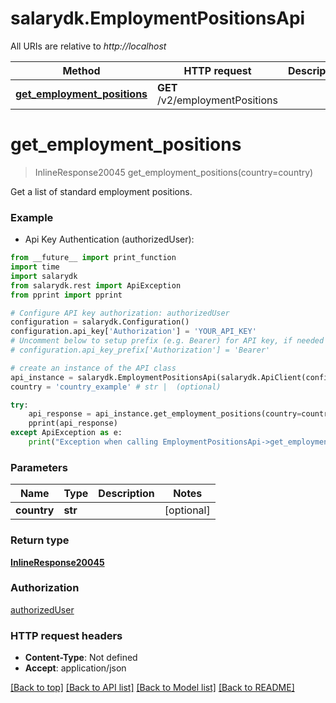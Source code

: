# salarydk.EmploymentPositionsApi

All URIs are relative to *http://localhost*

Method | HTTP request | Description
------------- | ------------- | -------------
[**get_employment_positions**](EmploymentPositionsApi.md#get_employment_positions) | **GET** /v2/employmentPositions | 


# **get_employment_positions**
> InlineResponse20045 get_employment_positions(country=country)



Get a list of standard employment positions.

### Example

* Api Key Authentication (authorizedUser): 
```python
from __future__ import print_function
import time
import salarydk
from salarydk.rest import ApiException
from pprint import pprint

# Configure API key authorization: authorizedUser
configuration = salarydk.Configuration()
configuration.api_key['Authorization'] = 'YOUR_API_KEY'
# Uncomment below to setup prefix (e.g. Bearer) for API key, if needed
# configuration.api_key_prefix['Authorization'] = 'Bearer'

# create an instance of the API class
api_instance = salarydk.EmploymentPositionsApi(salarydk.ApiClient(configuration))
country = 'country_example' # str |  (optional)

try:
    api_response = api_instance.get_employment_positions(country=country)
    pprint(api_response)
except ApiException as e:
    print("Exception when calling EmploymentPositionsApi->get_employment_positions: %s\n" % e)
```

### Parameters

Name | Type | Description  | Notes
------------- | ------------- | ------------- | -------------
 **country** | **str**|  | [optional] 

### Return type

[**InlineResponse20045**](InlineResponse20045.md)

### Authorization

[authorizedUser](../README.md#authorizedUser)

### HTTP request headers

 - **Content-Type**: Not defined
 - **Accept**: application/json

[[Back to top]](#) [[Back to API list]](../README.md#documentation-for-api-endpoints) [[Back to Model list]](../README.md#documentation-for-models) [[Back to README]](../README.md)

